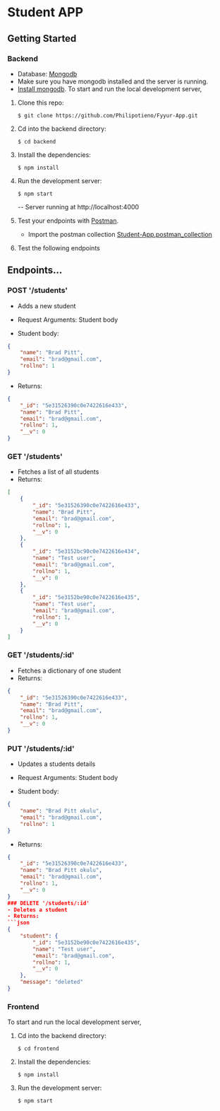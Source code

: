# Student APP

## Getting Started

### Backend
- Database: [Mongodb](https://www.mongodb.com/what-is-mongodb)
- Make sure you have mongodb installed and the server is running.
- [Install mongodb](https://docs.mongodb.com/manual/installation/).
To start and run the local development server,

1. Clone this repo:
    ```
    $ git clone https://github.com/Philipotieno/Fyyur-App.git
    ```

2. Cd into the backend directory:
    ```
    $ cd backend
    ```
3. Install the dependencies:
    ```
    $ npm install
    ```
4. Run the development server:
    ```
    $ npm start
    ```
    -- Server running at http://localhost:4000

5. Test your endpoints with [Postman](https://getpostman.com). 
    - Import the postman collection [Student-App.postman_collection](https://github.com/Philipotieno/Student-App/blob/develop/backend/Student%20App.postman_collection.json)

6. Test the following endpoints

## Endpoints...

### POST '/students'
 - Adds a new student
 - Request Arguments: Student body

- Student body: 
```json
{
    "name": "Brad Pitt",
    "email": "brad@gmail.com",
    "rollno": 1
}
```
- Returns:
```json
{
    "_id": "5e31526390c0e7422616e433",
    "name": "Brad Pitt",
    "email": "brad@gmail.com",
    "rollno": 1,
    "__v": 0
}
```
### GET '/students'
- Fetches a list of all students
- Returns: 
```json
[
    {
        "_id": "5e31526390c0e7422616e433",
        "name": "Brad Pitt",
        "email": "brad@gmail.com",
        "rollno": 1,
        "__v": 0
    },
    {
        "_id": "5e3152bc90c0e7422616e434",
        "name": "Test user",
        "email": "brad@gmail.com",
        "rollno": 1,
        "__v": 0
    },
    {
        "_id": "5e3152be90c0e7422616e435",
        "name": "Test user",
        "email": "brad@gmail.com",
        "rollno": 1,
        "__v": 0
    }
]
```

### GET '/students/:id'
- Fetches a dictionary of one student
- Returns: 
```json
{
    "_id": "5e31526390c0e7422616e433",
    "name": "Brad Pitt",
    "email": "brad@gmail.com",
    "rollno": 1,
    "__v": 0
}
```
### PUT '/students/:id'
 - Updates a students details
 - Request Arguments: Student body

- Student body: 
```json
{
    "name": "Brad Pitt okulu",
    "email": "brad@gmail.com",
    "rollno": 1
}
```
- Returns:
```json
{
    "_id": "5e31526390c0e7422616e433",
    "name": "Brad Pitt okulu",
    "email": "brad@gmail.com",
    "rollno": 1,
    "__v": 0
}
### DELETE '/students/:id'
- Deletes a student
- Returns: 
```json
{
    "student": {
        "_id": "5e3152be90c0e7422616e435",
        "name": "Test user",
        "email": "brad@gmail.com",
        "rollno": 1,
        "__v": 0
    },
    "message": "deleted"
}
```
### Frontend
 To start and run the local development server,

1. Cd into the backend directory:
    ```
    $ cd frontend
    ```
3. Install the dependencies:
    ```
    $ npm install
    ```
4. Run the development server:
    ```
    $ npm start
    ```
